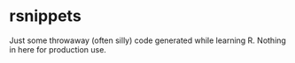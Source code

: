 # rsnippets
Just some throwaway (often silly) code generated while learning R.  Nothing in here for production use.
